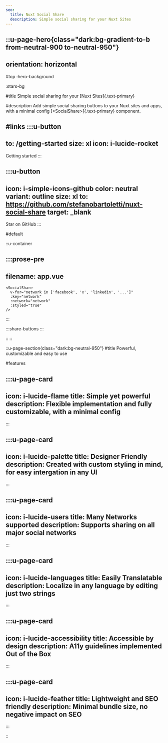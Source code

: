 ```yaml
---
seo:
  title: Nuxt Social Share
  description: Simple social sharing for your Nuxt Sites
---
```


::u-page-hero{class="dark:bg-gradient-to-b from-neutral-900 to-neutral-950"}
---
orientation: horizontal
---
#top
:hero-background

:stars-bg

#title
Simple social sharing for your [Nuxt Sites]{.text-primary}

#description
Add simple social sharing buttons to your Nuxt sites and apps, with a minimal config [\<SocialShare\>]{.text-primary} component.

#links
  :::u-button
  ---
  to: /getting-started
  size: xl
  icon: i-lucide-rocket
  ---
  Getting started
  :::

  :::u-button
  ---
  icon: i-simple-icons-github
  color: neutral
  variant: outline
  size: xl
  to: https://github.com/stefanobartoletti/nuxt-social-share
  target: _blank
  ---
  Star on GitHub
  :::

#default

  ::u-container

  :::prose-pre
  ---
  filename: app.vue
  ---

  ```vue-html[app.vue]
  <SocialShare
    v-for="network in ['facebook', 'x', 'linkedin', '...']"
    :key="network"
    :network="network"
    :styled="true"
  />
  ```
  :::

  :::share-buttons
  :::

  ::
::

::u-page-section{class="dark:bg-neutral-950"}
#title
Powerful, customizable and easy to use

#features

  :::u-page-card
  ---
  icon: i-lucide-flame
  title: Simple yet powerful
  description: Flexible implementation and fully customizable, with a minimal config
  ---
  :::

  :::u-page-card
  ---
  icon: i-lucide-palette
  title: Designer Friendly
  description: Created with custom styling in mind, for easy intergation in any UI
  ---
  :::

  :::u-page-card
  ---
  icon: i-lucide-users
  title: Many Networks supported
  description: Supports sharing on all major social networks
  ---
  :::

  :::u-page-card
  ---
  icon: i-lucide-languages
  title: Easily Translatable
  description: Localize in any language by editing just two strings
  ---
  :::

  :::u-page-card
  ---
  icon: i-lucide-accessibility
  title: Accessible by design
  description: A11y guidelines implemented Out of the Box
  ---
  :::

  :::u-page-card
  ---
  icon: i-lucide-feather
  title: Lightweight and SEO friendly
  description: Minimal bundle size, no negative impact on SEO
  ---
  :::

::
